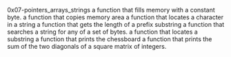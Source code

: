 0x07-pointers_arrays_strings
a function that fills memory with a constant byte.
a function that copies memory area
a function that locates a character in a string
a function that gets the length of a prefix substring
a function that searches a string for any of a set of bytes.
a function that locates a substring
a function that prints the chessboard
a function that prints the sum of the two diagonals of a square matrix of integers.
